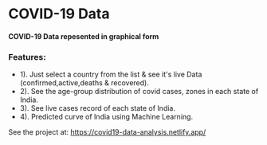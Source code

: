 # COVID-19 Data
#### COVID-19 Data repesented in graphical form

### Features:
* 1). Just select a country from the list & see it's live Data (confirmed,active,deaths & recovered).
* 2). See the age-group distribution of covid cases, zones in each state of India.
* 3). See live cases record of each state of India.
* 4). Predicted curve of India using Machine Learning.


See the project at:	https://covid19-data-analysis.netlify.app/